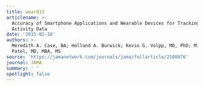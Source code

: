 ```yaml
---
title: wear013
articlename: >-
  Accuracy of Smartphone Applications and Wearable Devices for Tracking Physical
  Activity Data
date: '2015-02-10'
authors: >-
  Meredith A. Case, BA; Holland A. Burwick; Kevin G. Volpp, MD, PhD; Mitesh S.
  Patel, MD, MBA, MS
source: 'https://jamanetwork.com/journals/jama/fullarticle/2108876'
journal: JAMA
summary: ' '
spotlight: false
---
```


